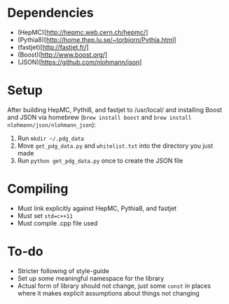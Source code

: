 # Dependencies

- (HepMC)[http://hepmc.web.cern.ch/hepmc/]
- (Pythia8)[http://home.thep.lu.se/~torbjorn/Pythia.html]
- (fastjet)[http://fastjet.fr/]
- (Boost)[http://www.boost.org/]
- (JSON)[https://github.com/nlohmann/json]

# Setup

After building HepMC, Pythi8, and fastjet to /usr/local/ and installing Boost and JSON via homebrew (`brew install boost` and `brew install nlohmann/json/nlohmann_json`):

1. Run `mkdir ~/.pdg_data`
2. Move `get_pdg_data.py` and `whitelist.txt` into the directory you just made
3. Run `python get_pdg_data.py` once to create the JSON file

# Compiling

- Must link explicitly against HepMC, Pythia8, and fastjet
- Must set `std=c++11`
- Must compile .cpp file used

# To-do

- Stricter following of style-guide
- Set up some meaningful namespace for the library
- Actual form of library should not change, just some `const` in places where it makes explicit assumptions about things not changing
